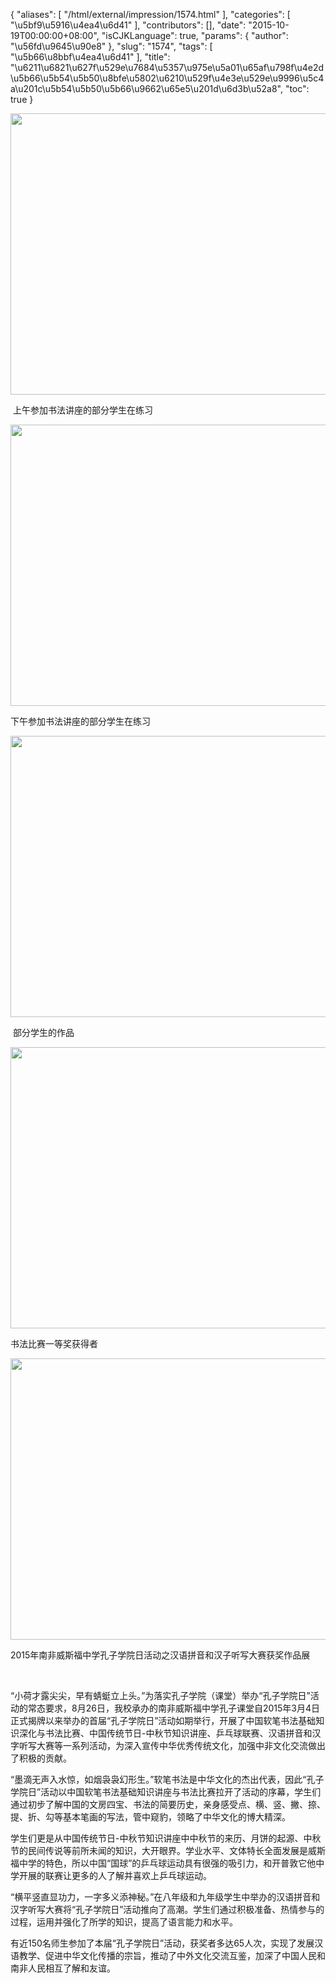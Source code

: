 {
    "aliases": [
        "/html/external/impression/1574.html"
    ],
    "categories": [
        "\u5bf9\u5916\u4ea4\u6d41"
    ],
    "contributors": [],
    "date": "2015-10-19T00:00:00+08:00",
    "isCJKLanguage": true,
    "params": {
        "author": "\u56fd\u9645\u90e8"
    },
    "slug": "1574",
    "tags": [
        "\u5b66\u8bbf\u4ea4\u6d41"
    ],
    "title": "\u6211\u6821\u627f\u529e\u7684\u5357\u975e\u5a01\u65af\u798f\u4e2d\u5b66\u5b54\u5b50\u8bfe\u5802\u6210\u529f\u4e3e\u529e\u9996\u5c4a\u201c\u5b54\u5b50\u5b66\u9662\u65e5\u201d\u6d3b\u52a8",
    "toc": true
}


<img
    src="https://cdn.tfls.online/mirror/full/7b91c9c5e1c2197f8102cb33893379b0d385ad49.jpg"
    style="display:block;margin-left:auto;margin-right:auto;"
    decoding="async"
    fetchpriority="auto"
    loading="lazy"
    height="450"
    width="600"
/>




  上午参加书法讲座的部分学生在练习





<img
    src="https://cdn.tfls.online/mirror/full/8dce5bcabaf410889532a80f0cb4b331f96e5812.jpg"
    style="display:block;margin-left:auto;margin-right:auto;"
    decoding="async"
    fetchpriority="auto"
    loading="lazy"
    height="450"
    width="600"
/>




 下午参加书法讲座的部分学生在练习





<img
    src="https://cdn.tfls.online/mirror/full/053078e368c17e8d9506ab14ff409892ea78bf48.jpg"
    style="display:block;margin-left:auto;margin-right:auto;"
    decoding="async"
    fetchpriority="auto"
    loading="lazy"
    height="450"
    width="600"
/>




  部分学生的作品





<img
    src="https://cdn.tfls.online/mirror/full/2bc10ca9a9fd449e08cebbcf375b0ae76bd87169.jpg"
    style="display:block;margin-left:auto;margin-right:auto;"
    decoding="async"
    fetchpriority="auto"
    loading="lazy"
    height="450"
    width="600"
/>




 书法比赛一等奖获得者





<img
    src="https://cdn.tfls.online/mirror/full/d1cf998dd77812c0f9a8c99d4e29d958034355b1.jpg"
    style="display:block;margin-left:auto;margin-right:auto;"
    decoding="async"
    fetchpriority="auto"
    loading="lazy"
    height="450"
    width="600"
/>




 2015年南非威斯福中学孔子学院日活动之汉语拼音和汉子听写大赛获奖作品展












   









“小荷才露尖尖，早有蜻蜓立上头。”为落实孔子学院（课堂）举办“孔子学院日”活动的常态要求，8月26日，我校承办的南非威斯福中学孔子课堂自2015年3月4日正式揭牌以来举办的首届“孔子学院日”活动如期举行，开展了中国软笔书法基础知识深化与书法比赛、中国传统节日-中秋节知识讲座、乒乓球联赛、汉语拼音和汉字听写大赛等一系列活动，为深入宣传中华优秀传统文化，加强中非文化交流做出了积极的贡献。




“墨滴无声入水惊，如烟袅袅幻形生。”软笔书法是中华文化的杰出代表，因此“孔子学院日”活动以中国软笔书法基础知识讲座与书法比赛拉开了活动的序幕，学生们通过初步了解中国的文房四宝、书法的简要历史，亲身感受点、横、竖、撇、捺、提、折、勾等基本笔画的写法，管中窥豹，领略了中华文化的博大精深。




学生们更是从中国传统节日-中秋节知识讲座中中秋节的来历、月饼的起源、中秋节的民间传说等前所未闻的知识，大开眼界。学业水平、文体特长全面发展是威斯福中学的特色，所以中国“国球”的乒乓球运动具有很强的吸引力，和开普敦它他中学开展的联赛让更多的人了解并喜欢上乒乓球运动。




“横平竖直显功力，一字多义添神秘。”在八年级和九年级学生中举办的汉语拼音和汉字听写大赛将“孔子学院日”活动推向了高潮。学生们通过积极准备、热情参与的过程，运用并强化了所学的知识，提高了语言能力和水平。




有近150名师生参加了本届“孔子学院日”活动，获奖者多达65人次，实现了发展汉语教学、促进中华文化传播的宗旨，推动了中外文化交流互鉴，加深了中国人民和南非人民相互了解和友谊。









  










  








